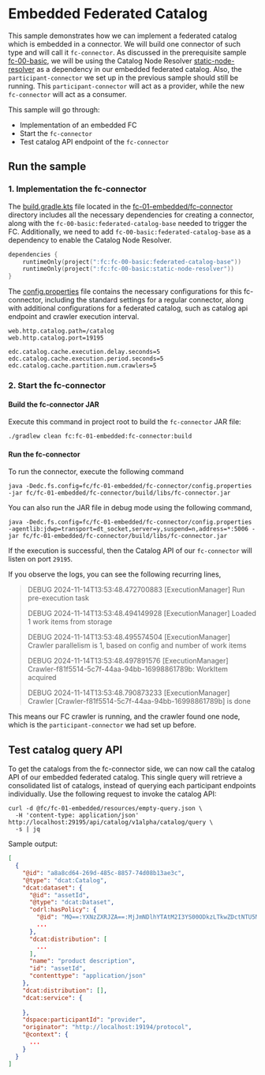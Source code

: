 # Embedded Federated Catalog

This sample demonstrates how we can implement a federated catalog which is embedded in a connector.
We will build one connector of such type and will call it `fc-connector`.
As discussed in the prerequisite sample [fc-00-basic](../fc-00-basic), we will be using the Catalog Node Resolver 
[static-node-resolver](../../fc/fc-00-basic/static-node-resolver) as a dependency in our embedded federated catalog. 
Also, the `participant-connector` we set up in the previous sample should still be running. 
This `participant-connector` will act as a provider, while the new `fc-connector` will act as a consumer.


This sample will go through:

* Implementation of an embedded FC
* Start the `fc-connector`
* Test catalog API endpoint of the `fc-connector`

## Run the sample
### 1. Implementation the fc-connector
The [build.gradle.kts](../../fc/fc-01-embedded/fc-connector/build.gradle.kts) file located in the [fc-01-embedded/fc-connector](../fc-01-embedded/fc-connector) 
directory includes all the necessary dependencies for creating a connector, along with the `fc-00-basic:federated-catalog-base` 
needed to trigger the FC. Additionally, we need to add `fc-00-basic:federated-catalog-base` as a dependency to enable the Catalog Node Resolver.

```kotlin
dependencies {
    runtimeOnly(project(":fc:fc-00-basic:federated-catalog-base"))
    runtimeOnly(project(":fc:fc-00-basic:static-node-resolver"))
}
```

The [config.properties](../../fc/fc-01-embedded/fc-connector/config.properties) file contains the necessary configurations 
for this fc-connector, including the standard settings for a regular connector, along with additional configurations for a 
federated catalog, such as catalog api endpoint and crawler execution interval.

```properties
web.http.catalog.path=/catalog
web.http.catalog.port=19195

edc.catalog.cache.execution.delay.seconds=5
edc.catalog.cache.execution.period.seconds=5
edc.catalog.cache.partition.num.crawlers=5
```

### 2. Start the fc-connector
#### Build the fc-connector JAR
Execute this command in project root to build the `fc-connector` JAR file:

```bash
./gradlew clean fc:fc-01-embedded:fc-connector:build
```


#### Run the fc-connector

To run the connector, execute the following command

```shell
java -Dedc.fs.config=fc/fc-01-embedded/fc-connector/config.properties -jar fc/fc-01-embedded/fc-connector/build/libs/fc-connector.jar
```
You can also run the JAR file in debug mode using the following command,
```shell
java -Dedc.fs.config=fc/fc-01-embedded/fc-connector/config.properties -agentlib:jdwp=transport=dt_socket,server=y,suspend=n,address=*:5006 -jar fc/fc-01-embedded/fc-connector/build/libs/fc-connector.jar
```
If the execution is successful, then the Catalog API of our `fc-connector` will listen on port `29195`.

If you observe the logs, you can see the following recurring lines,

> DEBUG 2024-11-14T13:53:48.472700883 [ExecutionManager] Run pre-execution task
>
>DEBUG 2024-11-14T13:53:48.494149928 [ExecutionManager] Loaded 1 work items from storage
>
>DEBUG 2024-11-14T13:53:48.495574504 [ExecutionManager] Crawler parallelism is 1, based on config and number of work items
>
>DEBUG 2024-11-14T13:53:48.497891576 [ExecutionManager] Crawler-f81f5514-5c7f-44aa-94bb-16998861789b: WorkItem acquired
>
>DEBUG 2024-11-14T13:53:48.790873233 [ExecutionManager] Crawler [Crawler-f81f5514-5c7f-44aa-94bb-16998861789b] is done


This means our FC crawler is running, and the crawler found one node, which is the `participant-connector` we had set up before.



## Test catalog query API

To get the catalogs from the fc-connector side, we can now call the catalog API of our embedded federated catalog. 
This single query will retrieve a consolidated list of catalogs, instead of querying each participant endpoints individually. 
Use the following request to invoke the catalog API:

```http request
curl -d @fc/fc-01-embedded/resources/empty-query.json \
  -H 'content-type: application/json' http://localhost:29195/api/catalog/v1alpha/catalog/query \
  -s | jq
```

Sample output:
```json
[
  {
    "@id": "a8a8cd64-269d-485c-8857-74d08b13ae3c",
    "@type": "dcat:Catalog",
    "dcat:dataset": {
      "@id": "assetId",
      "@type": "dcat:Dataset",
      "odrl:hasPolicy": {
        "@id": "MQ==:YXNzZXRJZA==:MjJmNDlhYTAtM2I3YS00ODkzLTkwZDctNTU5MTZhNmViOWJk",
        ...
      },
      "dcat:distribution": [
        ...
      ],
      "name": "product description",
      "id": "assetId",
      "contenttype": "application/json"
    },
    "dcat:distribution": [],
    "dcat:service": {
      
    },
    "dspace:participantId": "provider",
    "originator": "http://localhost:19194/protocol",
    "@context": {
      ...
    }
  }
]
```